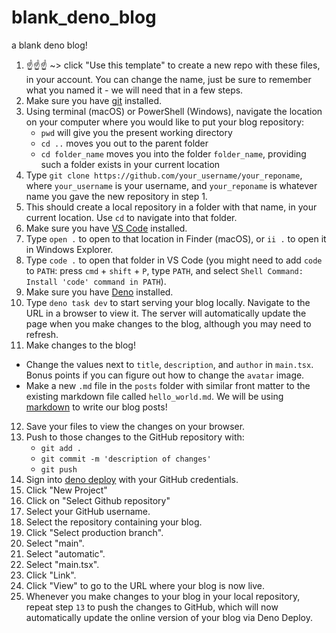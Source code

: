 # blank_deno_blog
a blank deno blog!

1. ☝️☝️☝️ ~> click "Use this template" to create a new repo with these files, in your account.  You can change the name, just be sure to remember what you named it - we will need that in a few steps.
2. Make sure you have [git](https://git-scm.com/) installed.
3. Using terminal (macOS) or PowerShell (Windows), navigate the location on your computer where you would like to put your blog repository:
   -  `pwd` will give you the present working directory
   -  `cd ..` moves you out to the parent folder
   -  `cd folder_name` moves you into the folder `folder_name`, providing such a folder exists in your current location
4. Type `git clone https://github.com/your_username/your_reponame`, where `your_username` is your username, and `your_reponame` is whatever name you gave the new repository in step 1. 
5. This should create a local repository in a folder with that name, in your current location. Use `cd` to navigate into that folder.
6. Make sure you have [VS Code](https://code.visualstudio.com/) installed.
7. Type `open .` to open to that location in Finder (macOS), or `ii .` to open it in Windows Explorer.
8. Type `code .` to open that folder in VS Code (you might need to add `code` to `PATH`: press `cmd` + `shift` + `P`, type `PATH`, and select `Shell Command: Install 'code' command in PATH`).
9. Make sure you have [Deno](https://deno.land/) installed.
10. Type `deno task dev` to start serving your blog locally.  Navigate to the URL in a browser to view it.  The server will automatically update the page when you make changes to the blog, although you may need to refresh.
11. Make changes to the blog!  
   - Change the values next to `title`, `description`, and `author` in `main.tsx`.  Bonus points if you can figure out how to change the `avatar` image.
   - Make a new `.md` file in the `posts` folder with similar front matter to the existing markdown file called `hello_world.md`.  We will be using [markdown](https://www.markdownguide.org/cheat-sheet/) to write our blog posts!
12. Save your files to view the changes on your browser.
13. Push to those changes to the GitHub repository with:
    -  `git add .`
    -  `git commit -m 'description of changes'`
    -  `git push`
14. Sign into [deno deploy](https://deno.com/deploy) with your GitHub credentials.
15. Click "New Project"
16. Click on "Select Github repository"
17. Select your GitHub username.
18. Select the repository containing your blog.
19. Click "Select production branch".
20. Select "main".
21. Select "automatic".
22. Select "main.tsx".
23. Click "Link". 
24. Click "View" to go to the URL where your blog is now live.
25. Whenever you make changes to your blog in your local repository, repeat step `13` to push the changes to GitHub, which will now automatically update the online version of your blog via Deno Deploy.

